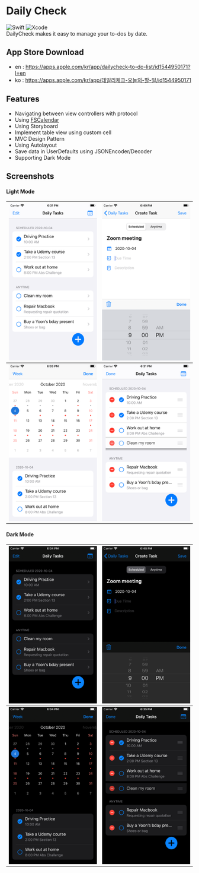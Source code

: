 # Daily Check
![Swift](https://img.shields.io/badge/Swift-5.2-orange.svg) ![Xcode](https://img.shields.io/badge/Xcode-11.6-blue.svg)    
DailyCheck makes it easy to manage your to-dos by date.   

## App Store Download
- en : https://apps.apple.com/kr/app/dailycheck-to-do-list/id1544950171?l=en
- ko : https://apps.apple.com/kr/app/데일리체크-오늘의-할-일/id1544950171

## Features
- Navigating between view controllers with protocol
- Using [FSCalendar](https://github.com/WenchaoD/FSCalendar#screenshots)
- Using Storyboard
- Implement table view using custom cell
- MVC Design Pattern
- Using Autolayout
- Save data in UserDefaults using JSONEncoder/Decoder
- Supporting Dark Mode

## Screenshots
#### Light Mode
|![](/Image/light+dailytasks.png)|![](/Image/light+createtask.png)|
|----|----|
|![](/Image/light+calendar+month.png)|![](/Image/light+changeorder.png)|

#### Dark Mode
|![](/Image/dark+dailytasks.png)|![](/Image/dark+createtask.png)|
|----|----|
|![](/Image/dark+calendar+month.png)|![](/Image/dark+changeorder.png)|
